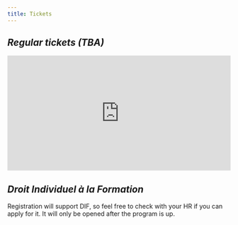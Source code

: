 ```yaml
---
title: Tickets
---
```


<em>Regular tickets (TBA)</em>
------------------
<div style="width:100%; text-align:left;">
  <iframe src="http://www.eventbrite.com/tickets-external?eid=7490047935&ref=etckt&v=2" frameborder="0" height="260px" width="100%" vspace="0" hspace="0" marginheight="5" marginwidth="5" scrolling="no" allowtransparency="true"></iframe>
</div> 

<em>Droit Individuel à la Formation</em>
------------------
Registration will support DIF, so feel free to check with your HR if you can apply for it. It will only be opened after the program is up. 
